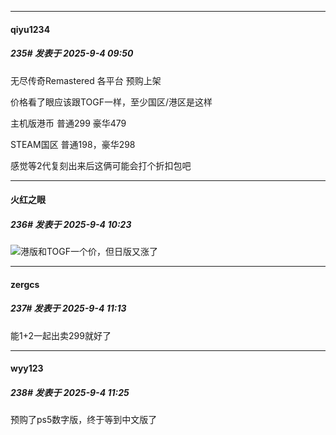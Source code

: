 ﻿
*****

####  qiyu1234  
##### 235#       发表于 2025-9-4 09:50

无尽传奇Remastered 各平台 预购上架

价格看了眼应该跟TOGF一样，至少国区/港区是这样

主机版港币 普通299 豪华479

STEAM国区 普通198，豪华298

感觉等2代复刻出来后这俩可能会打个折扣包吧


*****

####  火红之眼  
##### 236#       发表于 2025-9-4 10:23

<img src="https://static.stage1st.com/image/smiley/face2017/004.gif" referrerpolicy="no-referrer">港版和TOGF一个价，但日版又涨了


*****

####  zergcs  
##### 237#       发表于 2025-9-4 11:13

能1+2一起出卖299就好了


*****

####  wyy123  
##### 238#       发表于 2025-9-4 11:25

预购了ps5数字版，终于等到中文版了

